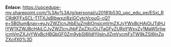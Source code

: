 **Enlace:**
https://upcedupe-my.sharepoint.com/%3Av%3A/g/personal/u20181b530_upc_edu_pe/ESxl_RCRdKFFsSCL-T1TXJsBIbwxzi8ziGCytcVcouG-cQ?e=5B0lum&nav=eyJyZWZlcnJhbEluZm8iOnsicmVmZXJyYWxBcHAiOiJTdHJlYW1XZWJBcHAiLCJyZWZlcnJhbFZpZXciOiJTaGFyZURpYWxvZy1MaW5rIiwicmVmZXJyYWxBcHBQbGF0Zm9ybSI6IldlYiIsInJlZmVycmFsTW9kZSI6InZpZXcifX0%3D
